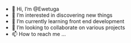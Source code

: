 - 👋 Hi, I’m @Ewetuga
- 👀 I’m interested in discovering new things
- 🌱 I’m currently learning front end development 
- 💞️ I’m looking to collaborate on various projects 
- 📫 How to reach me ...

<!---
Ewetuga/Ewetuga is a ✨ special ✨ repository because its `README.md` (this file) appears on your GitHub profile.
You can click the Preview link to take a look at your changes.
--->
